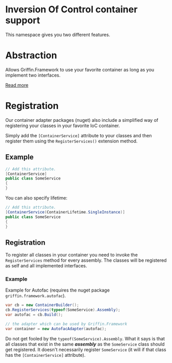 ﻿Inversion Of Control container support
========================================

This namespace gives you two different features.

# Abstraction

Allows Griffin.Framework to use your favorite container as long as you implement two interfaces.

[Read more](Abstraction)

# Registration

Our container adapter packages (nuget) also include a simplified 
way of
 registering your classes in your favorite IoC container.

Simply add the `[ContainerService]` attribute to your classes and then register them using the `RegisterServices()` extension method.


## Example

```csharp
// Add this attribute.
[ContainerService]
public class SomeService
{
}
```

You can also specify lifetime:

```csharp
// Add this attribute.
[ContainerService(ContainerLifetime.SingleInstance)]
public class SomeService
{
}
```


## Registration

To register all classes in your container you need to invoke the
`RegisterServices`  method for every assembly. The classes will
be registered as self and all implemented interfaces.

### Example

Example for Autofac (requires the nuget package `griffin.framework.autofac`).

```csharp
var cb = new ContainerBuilder();
cb.RegisterServices(typeof(SomeService).Assembly);
var autofac = cb.Build();

// the adapter which can be used by Griffin.Framework
var container = new AutofacAdapter(autofac);
```

Do not get fooled by the `typeof(SomeService).Assembly`. 
What it says is that all classes that exist in the same ***assembly*** as the `SomeService` class should get registered. 
It doesn't necessarily register `SomeService` (it will if that class has the `[ContainerService]` attribute).
